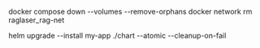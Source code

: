 docker compose down --volumes --remove-orphans
docker network rm raglaser_rag-net


helm upgrade --install my-app ./chart --atomic --cleanup-on-fail

